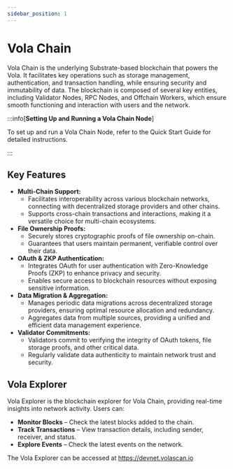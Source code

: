 ```yaml
---
sidebar_position: 1
---
```


# Vola Chain

Vola Chain is the underlying Substrate-based blockchain that powers the Vola. It facilitates key operations such as storage management, authentication, and transaction handling, while ensuring security and immutability of data. The blockchain is composed of several key entities, including Validator Nodes, RPC Nodes, and Offchain Workers, which ensure smooth functioning and interaction with users and the network.

:::info[**Setting Up and Running a Vola Chain Node**]

To set up and run a Vola Chain Node, refer to the Quick Start Guide for detailed instructions.

:::

## Key Features

- **Multi-Chain Support:**
  - Facilitates interoperability across various blockchain networks, connecting with decentralized storage providers and other chains.
  - Supports cross-chain transactions and interactions, making it a versatile choice for multi-chain ecosystems.
- **File Ownership Proofs:**
  - Securely stores cryptographic proofs of file ownership on-chain.
  - Guarantees that users maintain permanent, verifiable control over their data.
- **OAuth & ZKP Authentication:**
  - Integrates OAuth for user authentication with Zero-Knowledge Proofs (ZKP) to enhance privacy and security.
  - Enables secure access to blockchain resources without exposing sensitive information.
- **Data Migration & Aggregation:**
  - Manages periodic data migrations across decentralized storage providers, ensuring optimal resource allocation and redundancy.
  - Aggregates data from multiple sources, providing a unified and efficient data management experience.
- **Validator Commitments:**
  - Validators commit to verifying the integrity of OAuth tokens, file storage proofs, and other critical data.
  - Regularly validate data authenticity to maintain network trust and security.

## Vola Explorer

Vola Explorer is the blockchain explorer for Vola Chain, providing real-time insights into network activity. Users can:

- **Monitor Blocks** – Check the latest blocks added to the chain.
- **Track Transactions** – View transaction details, including sender, receiver, and status.
- **Explore Events** – Check the latest events on the network.

The Vola Explorer can be accessed at https://devnet.volascan.io
